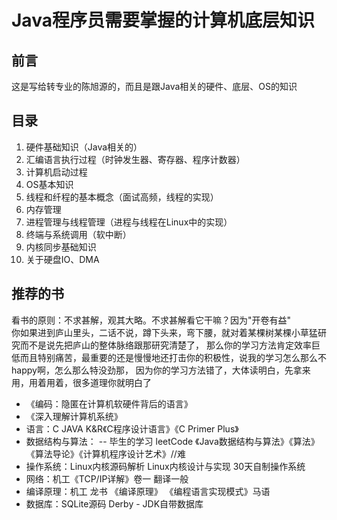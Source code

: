 # Java程序员需要掌握的计算机底层知识

## 前言

这是写给转专业的陈旭源的，而且是跟Java相关的硬件、底层、OS的知识

## 目录
1. 硬件基础知识（Java相关的）
2. 汇编语言执行过程（时钟发生器、寄存器、程序计数器）
3. 计算机启动过程
4. OS基本知识
5. 线程和纤程的基本概念（面试高频，线程的实现）
6. 内存管理
7. 进程管理与线程管理（进程与线程在Linux中的实现）
8. 终端与系统调用（软中断）
9. 内核同步基础知识
10. 关于硬盘IO、DMA

## 推荐的书

看书的原则：不求甚解，观其大略。不求甚解看它干嘛？因为"开卷有益"  
你如果进到庐山里头，二话不说，蹲下头来，弯下腰，就对着某棵树某棵小草猛研究而不是说先把庐山的整体脉络跟那研究清楚了，
那么你的学习方法肯定效率巨低而且特别痛苦，最重要的还是慢慢地还打击你的积极性，说我的学习怎么那么不happy啊，怎么那么特没劲那，
因为你的学习方法错了，大体读明白，先拿来用，用着用着，很多道理你就明白了

- 《编码：隐匿在计算机软硬件背后的语言》
- 《深入理解计算机系统》
- 语言：C JAVA  K&R《C程序设计语言》《C Primer Plus》
- 数据结构与算法： -- 毕生的学习 leetCode
  《Java数据结构与算法》《算法》  
  《算法导论》《计算机程序设计艺术》//难
- 操作系统：Linux内核源码解析  Linux内核设计与实现 30天自制操作系统
- 网络：机工《TCP/IP详解》卷一 翻译一般
- 编译原理：机工 龙书 《编译原理》 《编程语言实现模式》马语
- 数据库：SQLite源码 Derby - JDK自带数据库
